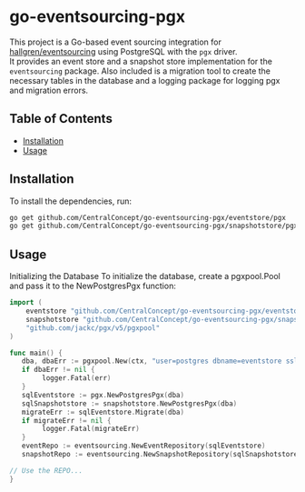 # go-eventsourcing-pgx

This project is a Go-based event sourcing integration for [hallgren/eventsourcing](https://github.com/hallgren/eventsourcing) using PostgreSQL with the `pgx` driver.  
It provides an event store and a snapshot store implementation for the `eventsourcing` package. 
Also included is a migration tool to create the necessary tables in the database and a logging package for logging pgx and migration errors.



## Table of Contents

- [Installation](#installation)
- [Usage](#usage)

## Installation

To install the dependencies, run:

```sh
go get github.com/CentralConcept/go-eventsourcing-pgx/eventstore/pgx
go get github.com/CentralConcept/go-eventsourcing-pgx/snapshotstore/pgx
```

## Usage
Initializing the Database
To initialize the database, create a pgxpool.Pool and pass it to the NewPostgresPgx function:

```go
import (
    eventstore "github.com/CentralConcept/go-eventsourcing-pgx/eventstore/pgx"
    snapshotstore "github.com/CentralConcept/go-eventsourcing-pgx/snapshotstore/pgx"
    "github.com/jackc/pgx/v5/pgxpool"
)

func main() {
   dba, dbaErr := pgxpool.New(ctx, "user=postgres dbname=eventstore sslmode=disable password=mysecretpassword host=localhost")
   if dbaErr != nil {
        logger.Fatal(err)
   }
   sqlEventstore := pgx.NewPostgresPgx(dba)
   sqlSnapshotstore := snapshotstore.NewPostgresPgx(dba)
   migrateErr := sqlEventstore.Migrate(dba)
   if migrateErr != nil {
        logger.Fatal(migrateErr)
   }
   eventRepo := eventsourcing.NewEventRepository(sqlEventstore)
   snapshotRepo := eventsourcing.NewSnapshotRepository(sqlSnapshotstore, eventRepo)

// Use the REPO...
}
```
